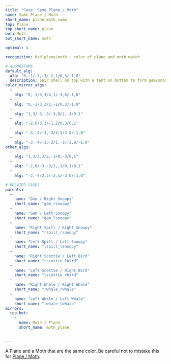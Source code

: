 ```yaml
---
title: "Case: Same Plane / Moth"
name: Same Plane / Moth
short_name: plane_moth_same
top: Plane
top_short_name: plane
bot: Moth
bot_short_name: moth

optimal: 4

recognition: bad plane/moth - color of plane and moth match

# ALGORITHMS
default_alg:
  alg: "0,-1/-3,-3/-2,1/0,3/-1,0"
  description: pair shell on top with a tent on bottom to form gem/snoopy
color_mirror_algs:
  -
    alg: "0,-1/3,3/4,1/-3,0/-1,0"
  -
    alg: "0,-1/3,3/1,-2/0,3/-1,0"
  -
    alg: "1,3/-3,-3/-3,0/2,-1/0,1"
  -
    alg: "-2,0/3,3/-1,2/0,3/0,1"
  -
    alg: "-3,-4/-3,-3/4,1/3,0/-1,0"
  -
    alg: "-3,-4/-3,-3/1,-2/-3,0/-1,0"
other_algs:
  -
    alg: "1,3/3,3/2,-1/0,-3/0,1"
  -
    alg: "-2,0/-3,-3/2,-1/0,3/0,1"
  -
    alg: "-3,-4/3,3/-2,1/-3,0/-1,0"

# RELATED CASES
parents:
  -
    name: "Gem / Right Snoopy"
    short_name: "gem_rsnoopy"
  -
    name: "Gem / Left Snoopy"
    short_name: "gem_lsnoopy"
  -
    name: "Right Spill / Right Snoopy"
    short_name: "rspill_rsnoopy"
  -
    name: "Left Spill / Left Snoopy"
    short_name: "lspill_lsnoopy"
  -
    name: "Right Scottie / Left Bird"
    short_name: "rscottie_lbird"
  -
    name: "Left Scottie / Right Bird"
    short_name: "lscottie_rbird"
  -
    name: "Right Whale / Right Whale"
    short_name: "rwhale_rwhale"
  -
    name: "Left Whale / Left Whale"
    short_name: "lwhale_lwhale"
mirrors:
  top_bot:
    -
      name: Moth / Plane
      short_name: moth_plane


---
```


A Plane and a Moth that are the same color.  Be careful not to mistake this for [Plane / Moth](plane_moth).

